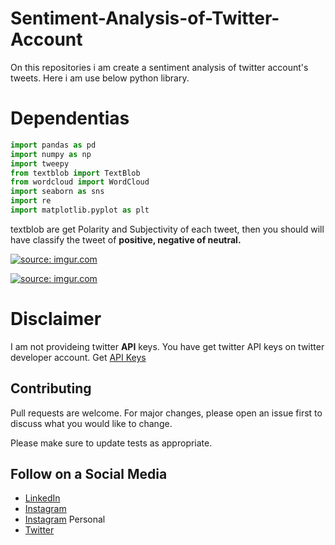 # Sentiment-Analysis-of-Twitter-Account
On this repositories i am create a sentiment analysis of twitter account's tweets. Here i am use below python library.

# Dependentias
```python
import pandas as pd
import numpy as np
import tweepy 
from textblob import TextBlob
from wordcloud import WordCloud
import seaborn as sns
import re 
import matplotlib.pyplot as plt
```

textblob are get Polarity and Subjectivity of each tweet, then you should will have classify the tweet of **positive, negative of neutral.**

<a href="https://imgur.com/VN0wEI7"><img src="https://i.imgur.com/VN0wEI7.png" title="source: imgur.com" /></a>

<a href="https://imgur.com/fEDUzlg"><img src="https://i.imgur.com/fEDUzlg.png" title="source: imgur.com" /></a>

# Disclaimer
I am not provideing twitter **API** keys. You have get twitter API keys on twitter developer account. Get [API Keys](https://developer.twitter.com/)


## Contributing
Pull requests are welcome. For major changes, please open an issue first to discuss what you would like to change.

Please make sure to update tests as appropriate.

## Follow on a Social Media
- [LinkedIn](https://bit.ly/2Ky3ho6)
- [Instagram](https://bit.ly/3b9Qeo4)
- [Instagram](https://bit.ly/32SXHV0) Personal
- [Twitter](https://bit.ly/3dbLJLC)

